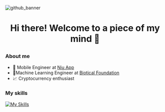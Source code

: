 ![github_banner](https://github.com/user-attachments/assets/0847ae48-3c1a-4328-a7cb-d379f206ffe9)

# <p style="text-align: center;"> Hi there! Welcome to a piece of my mind 👋 </p>

### About me
- 📱 Mobile Engineer at [Niu App](https://www.niuapp.io/sv)
- 🌟Machine Learning Engineer at [Biotical Foundation](#)
- 📈 Cryptocurrency enthusiast

### My skills
[![My Skills](https://skillicons.dev/icons?i=python,anaconda,flask,fastapi,r,flutter,js,docker,aws,gcp&perline=5)](https://skillicons.dev)
